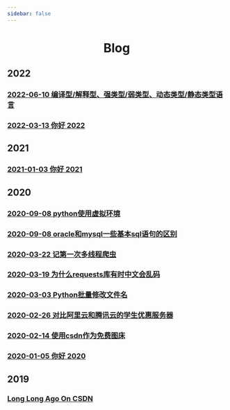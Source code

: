 ```yaml
---
sidebar: false
---
```


<h1 align='center'>Blog</h1>

## 2022

### [2022-06-10 编译型/解释型、强类型/弱类型、动态类型/静态类型语言](/blog/program-language-type.html)

### [2022-03-13 你好 2022](/blog/hello-2022.html)

## 2021

### [2021-01-03 你好 2021](/blog/hello-2021.html)

## 2020

### [2020-09-08 python使用虚拟环境](/blog/python-virtual-env.html)

### [2020-09-08 oracle和mysql一些基本sql语句的区别](/blog/oracle-mysql.html)

### [2020-03-22 记第一次多线程爬虫](/blog/multi-thread-spider.html)

### [2020-03-19 为什么requests库有时中文会乱码](/blog/requests-encode.html)

### [2020-03-03 Python批量修改文件名](/blog/python-rename.html)

### [2020-02-26 对比阿里云和腾讯云的学生优惠服务器](/blog/student-vps.html)

### [2020-02-14 使用csdn作为免费图床](/blog/csdn-img.html)

### [2020-01-05 你好 2020](/blog/hello-2020.html)

## 2019

### [Long Long Ago On CSDN](https://blog.csdn.net/qq_43479622?type=blog)
